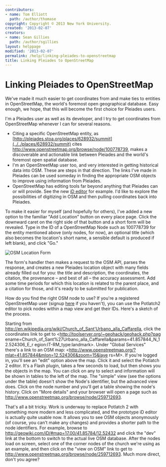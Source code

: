 ```yaml
---
contributors:
- name: Tom Elliott
  path: /author/thomase
copyright: Copyright © 2013 New York University.
created: '2013-02-07'
creators:
- name: Sean Gillies
  path: /author/sgillies
layout: helppage
modified: '2013-02-07'
permalink: /help/linking-pleiades-to-openstreetmap
title: Linking Pleiades to OpenStreetMap
---
```


#  Linking Pleiades to OpenStreetMap

We've made it much easier to get coordinates from and make ties to entities in
OpenStreetMap, the world's foremost open geographical database. Easy enough,
we hope, that this will become the first choice for Pleiades users.

I'm a Pleiades user as well as its developer, and I try to get coordinates
from OpenStreetMap whenever I can for several reasons.

* Citing a specific OpenStreetMap entity, as [http://pleiades.stoa.org/places/628932/summit](../../places/628932/summit) cites <http://www.openstreetmap.org/browse/node/100778739>, makes a discoverable and actionable link between Pleiades and the world's foremost open spatial database.
* I'm an OpenStreetMap user too, and very interested in getting historical data into OSM. These are steps in that direction. The links I've made in Pleiades can be used someday in finding the appropriate OSM objects to improve using information from Pleiades.
* OpenStreetMap has editing tools far beyond anything that Pleiades can or will provide. See the new [iD editor](http://ideditor.com/) for example. I'd like to explore the possibilities of digitizing in OSM and then pulling coordinates back into Pleiades.

To make it easier for myself (and hopefully for others), I've added a new
option to the familiar "Add Location" button on every place page. Click the
downward caret on the right side of that button and a short form will be
revealed. Type in the ID of a OpenStreetMap Node such as 100778739 for the
entity mentioned above (only nodes, for now), an optional title (which also
becomes the location's short name, a sensible default is produced if left
blank), and click "Go."

![OSM Location Form](images/osm-location-form/image_large)

The form's handler then makes a request to the OSM API, parses the response,
and creates a new Pleiades location object with many fields already filled out
for you: the title and description, the coordinates, the citation, the
provenance – and best of all – the accuracy assessment. Add some time periods
for which this location is related to the parent place, and a citation for
those, and it's ready to be submitted for publication.

How do you find the right OSM node to use? If you're a registered
OpenStreetMap user (signup [here](http://www.openstreetmap.org/user/new) if
you haven't), you can use the Potlatch2 editor to pick nodes within a map view
and get their IDs. Here's a sketch of the process.

Starting from
<http://en.wikipedia.org/wiki/Church_of_Sant'Urbano_alla_Caffarella>, click
the coordinates link to get to <http://toolserver.org/~geohack/geohack.php?pag
ename=Church_of_Sant%27Urbano_alla_Caffarella&params=41.857844_N_12.524306_E_r
egion:IT-RM_type:landmark>. Under "Global Services" there's a link to an OSM
map: <http://www.openstreetmap.org/?mlat=41.857844&mlon=12.524306&zoom=15&laye
rs=M>. If you're logged in, you'll see an "edit" option above the map. Click
it and select the Potlatch 2 editor. It's a Flash plugin, takes a few seconds
to load, but then shows you the objects in the map. You can click on any to
select and information will be shown in tables to the left of the map. The
"simple" view (see the options under the table) doesn't show the Node's
identifier, but the advanced view does. Click on the node number and you'll
get a table showing the node's history. Click on "More details" and your
browser will open a page such as
<http://www.openstreetmap.org/browse/node/259712693>.

That's all a bit tricky. Work is underway to replace Potlatch 2 with something
more modern and less complicated, and the prototype iD editor is actually
quite usable now. It allows you to see OSM objects anonymously (of course, you
can't make any changes) and provides a shorter path to the node identifiers.
For example, browse to <http://geowiki.com/iD/#map=17.00/41.85784/12.52432>
and click the "dev" link at the bottom to switch to the actual live OSM
database. After the nodes load on screen, select one of the corner nodes of
the church we're using as an example, and then click on the "view on OSM" link
to get to <http://www.openstreetmap.org/browse/node/259712693>. Much more
direct, don't you agree?

